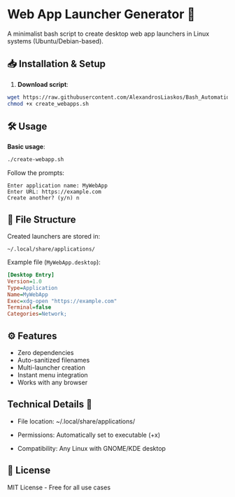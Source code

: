 # Web App Launcher Generator 🚀

A minimalist bash script to create desktop web app launchers in Linux systems (Ubuntu/Debian-based).

## 📥 Installation & Setup

1. **Download script**:
```bash
wget https://raw.githubusercontent.com/AlexandrosLiaskos/Bash_Automations/main/create_webapps.sh
chmod +x create_webapps.sh
```

## 🛠️ Usage

**Basic usage**:
```bash
./create-webapp.sh
```
Follow the prompts:
```
Enter application name: MyWebApp
Enter URL: https://example.com
Create another? (y/n) n
```

## 📁 File Structure
Created launchers are stored in:
```
~/.local/share/applications/
```
Example file (`MyWebApp.desktop`):
```ini
[Desktop Entry]
Version=1.0
Type=Application
Name=MyWebApp
Exec=xdg-open "https://example.com"
Terminal=false
Categories=Network;
```

## ⚙️ Features
- Zero dependencies
- Auto-sanitized filenames
- Multi-launcher creation
- Instant menu integration
- Works with any browser

## Technical Details 🔧

- File location: ~/.local/share/applications/

- Permissions: Automatically set to executable (+x)

- Compatibility: Any Linux with GNOME/KDE desktop

## 📜 License
MIT License - Free for all use cases
